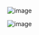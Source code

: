 ![image](https://user-images.githubusercontent.com/55024146/170682257-6e147037-32a8-4295-bacd-081d7279ca0e.png)

![image](https://user-images.githubusercontent.com/55024146/170682278-9168dea6-1605-41f9-b5cd-d7afa07e9cec.png)

